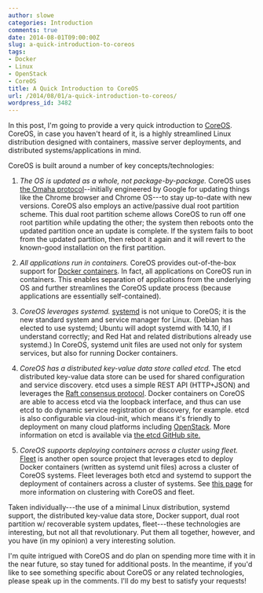 ```yaml
---
author: slowe
categories: Introduction
comments: true
date: 2014-08-01T09:00:00Z
slug: a-quick-introduction-to-coreos
tags:
- Docker
- Linux
- OpenStack
- CoreOS
title: A Quick Introduction to CoreOS
url: /2014/08/01/a-quick-introduction-to-coreos/
wordpress_id: 3482
---
```


In this post, I'm going to provide a very quick introduction to [CoreOS](http://www.coreos.com/). CoreOS, in case you haven't heard of it, is a highly streamlined Linux distribution designed with containers, massive server deployments, and distributed systems/applications in mind.

CoreOS is built around a number of key concepts/technologies:

  1. _The OS is updated as a whole, not package-by-package._ CoreOS uses [the Omaha protocol](https://code.google.com/p/omaha/)--initially engineered by Google for updating things like the Chrome browser and Chrome OS---to stay up-to-date with new versions. CoreOS also employs an active/passive dual root partition scheme. This dual root partition scheme allows CoreOS to run off one root partition while updating the other; the system then reboots onto the updated partition once an update is complete. If the system fails to boot from the updated partition, then reboot it again and it will revert to the known-good installation on the first partition.

  2. _All applications run in containers._ CoreOS provides out-of-the-box support for [Docker containers](https://www.docker.com/). In fact, all applications on CoreOS run in containers. This enables separation of applications from the underlying OS and further streamlines the CoreOS update process (because applications are essentially self-contained).

  3. _CoreOS leverages systemd._ [systemd](http://freedesktop.org/wiki/Software/systemd/) is not unique to CoreOS; it is the new standard system and service manager for Linux. (Debian has elected to use systemd; Ubuntu will adopt systemd with 14.10, if I understand correctly; and Red Hat and related distributions already use systemd.) In CoreOS, systemd unit files are used not only for system services, but also for running Docker containers.

  4. _CoreOS has a distributed key-value data store called etcd._ The etcd distributed key-value data store can be used for shared configuration and service discovery. etcd uses a simple REST API (HTTP+JSON) and leverages the [Raft consensus protocol](http://raftconsensus.github.io/). Docker containers on CoreOS are able to access etcd via the loopback interface, and thus can use etcd to do dynamic service registration or discovery, for example. etcd is also configurable via cloud-init, which means it's friendly to deployment on many cloud platforms including [OpenStack](https://coreos.com/docs/running-coreos/platforms/openstack/). More information on etcd is available via [the etcd GitHub site.](https://github.com/coreos/etcd/)

  5. _CoreOS supports deploying containers across a cluster using fleet._ [Fleet](https://github.com/coreos/fleet/) is another open source project that leverages etcd to deploy Docker containers (written as systemd unit files) across a cluster of CoreOS systems. Fleet leverages both etcd and systemd to support the deployment of containers across a cluster of systems. See [this page](https://coreos.com/using-coreos/clustering/) for more information on clustering with CoreOS and fleet.

Taken individually---the use of a minimal Linux distribution, systemd support, the distributed key-value data store, Docker support, dual root partition w/ recoverable system updates, fleet---these technologies are interesting, but not all that revolutionary. Put them all together, however, and you have (in my opinion) a very interesting solution.

I'm quite intrigued with CoreOS and do plan on spending more time with it in the near future, so stay tuned for additional posts. In the meantime, if you'd like to see something specific about CoreOS or any related technologies, please speak up in the comments. I'll do my best to satisfy your requests!
